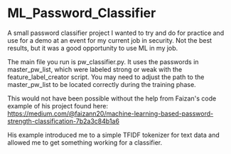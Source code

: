 # ML_Password_Classifier
A small password classifier project I wanted to try and do for practice and use for a demo at an event for my current job in security.  Not the best results, but it was a good opportunity to use ML in my job.

The main file you run is pw_classifier.py.  It uses the passwords in master_pw_list, which were labeled strong or weak with the feature_label_creator script.  You may need to adjust the path to the master_pw_list to be located correctly during the training phase.

This would not have been possible without the help from Faizan's code example of his project found here: https://medium.com/@faizann20/machine-learning-based-password-strength-classification-7b2a3c84b1a6

His example introduced me to a simple TFIDF tokenizer for text data and allowed me to get something working for a classifier.
